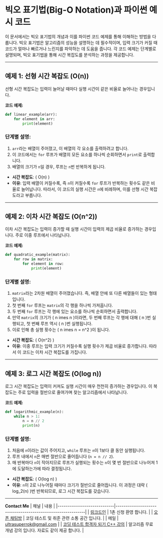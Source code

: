 
# 빅오 표기법(Big-O Notation)과 파이썬 예시 코드

이 문서에서는 빅오 표기법의 개념과 이를 파이썬 코드 예제를 통해 이해하는 방법을 다룹니다. 빅오 표기법은 알고리즘의 성능을 설명하는 데 필수적이며, 입력 크기가 커질 때 코드가 얼마나 빠르거나 느린지를 파악하는 데 도움을 줍니다. 각 코드 예제는 단계별로 설명되며, 빅오 표기법을 통해 시간 복잡도를 분석하는 과정을 제공합니다.

---

## 예제 1: 선형 시간 복잡도 \(O(n)\)

선형 시간 복잡도는 입력이 늘어날 때마다 실행 시간이 같은 비율로 늘어나는 경우입니다.

**코드 예제:**
```python
def linear_example(arr):
    for element in arr:
        print(element)
```

### 단계별 설명:
1. `arr`라는 배열이 주어졌고, 이 배열의 각 요소를 출력하려고 합니다.
2. 이 코드에서는 `for` 루프가 배열의 모든 요소를 하나씩 순회하면서 `print`로 출력합니다.
3. 배열의 크기가 `n`일 경우, 루프는 `n`번 반복하게 됩니다.

- **시간 복잡도**: \( O(n) \) 
- **이유**: 입력 배열이 커질수록, 즉 `n`이 커질수록 `for` 루프가 반복하는 횟수도 같은 비율로 늘어납니다. 따라서, 이 코드의 실행 시간은 `n`에 비례하며, 이를 선형 시간 복잡도라고 부릅니다.

---

## 예제 2: 이차 시간 복잡도 \(O(n^2)\)

이차 시간 복잡도는 입력이 증가할 때 실행 시간이 입력의 제곱 비율로 증가하는 경우입니다. 주로 이중 루프에서 나타납니다.

**코드 예제:**
```python
def quadratic_example(matrix):
    for row in matrix:
        for element in row:
            print(element)
```

### 단계별 설명:
1. `matrix`라는 2차원 배열이 주어졌습니다. 즉, 배열 안에 또 다른 배열들이 있는 형태입니다.
2. 첫 번째 `for` 루프는 `matrix`의 각 행을 하나씩 가져옵니다.
3. 두 번째 `for` 루프는 각 행에 있는 요소를 하나씩 순회하면서 출력합니다.
4. 만약 `matrix`의 크기가 \( n 	imes n \)이라면, 두 번째 루프는 각 행에 대해 \( n \)번 실행되고, 첫 번째 루프 역시 \( n \)번 실행됩니다.
5. 이로 인해 총 실행 횟수는 \( n 	imes n = n^2 \)이 됩니다.

- **시간 복잡도**: \( O(n^2) \)
- **이유**: 이중 루프는 입력 크기가 커질수록 실행 횟수가 제곱 비율로 증가합니다. 따라서 이 코드는 이차 시간 복잡도를 가집니다.

---

## 예제 3: 로그 시간 복잡도 \(O(log n)\)

로그 시간 복잡도는 입력이 커져도 실행 시간이 매우 천천히 증가하는 경우입니다. 이 복잡도는 주로 입력을 절반으로 줄여가며 찾는 알고리즘에서 나타납니다.

**코드 예제:**
```python
def logarithmic_example(n):
    while n > 1:
        n = n // 2
        print(n)
```

### 단계별 설명:
1. 처음에 `n`이라는 값이 주어지고, `while` 루프는 `n`이 1보다 클 동안 실행됩니다.
2. 루프 내에서 `n`은 매번 절반으로 줄어듭니다 (`n = n // 2`).
3. 매 반복마다 `n`이 작아지므로 루프가 실행되는 횟수는 `n`이 몇 번 절반으로 나누어져 1에 도달하는가에 따라 결정됩니다.

- **시간 복잡도**: \( O(log n) \)
- **이유**: `n`이 2로 나누어질 때마다 크기가 절반으로 줄어듭니다. 이 과정은 대략 \( log_2(n) \)번 반복되므로, 로그 시간 복잡도를 갖습니다.

---
**Contact Me**
| 채널                        | 내용                                                          |
|-----------------------------|--------------------------------------------------------------|
| [링크드인](https://www.linkedin.com/in/ultrasuperrok/)               |  1촌 신청 환영 합니다. |
| [오픈 채팅방](https://open.kakao.com/o/gX0WnTCf)             |  코딩 테스트 및 취준 관련 소통 공간 입니다. |
| 메일                   | ultrasuperrok@gmail.com  |
| [코딩 테스트 합격자 되기 C++ 강의](https://inf.run/H9yxm) |  알고리즘 무료 개념 강의 입니다. 자료도 같이 제공 합니다. |
